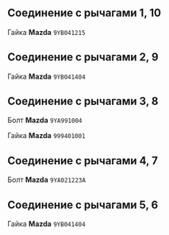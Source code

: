 ## Соединение с рычагами 1, 10

Гайка __Mazda__ `9YB041215`

## Соединение с рычагами 2, 9

Гайка __Mazda__ `9YB041404`

## Соединение с рычагами 3, 8

Болт __Mazda__ `9YA991004`

Гайка __Mazda__ `999401001`

## Соединение с рычагами 4, 7

Болт __Mazda__ `9YA021223A`

## Соединение с рычагами 5, 6

Гайка __Mazda__ `9YB041404`